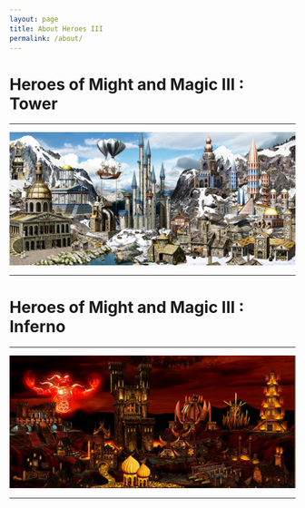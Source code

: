 ```yaml
---
layout: page
title: About Heroes III
permalink: /about/
---
```


# Heroes of Might and Magic III : Tower
___
![Main Menu](img/Tower.jpg)
___


# Heroes of Might and Magic III : Inferno
___
![Main Menu](img/Inferno.jpg)
___

